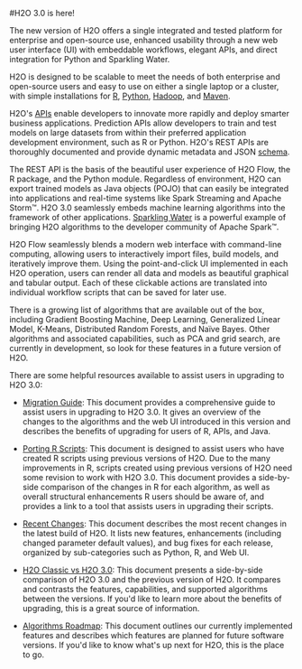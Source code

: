 #H2O 3.0 is here!

The new version of H2O offers a single integrated and tested platform for enterprise and open-source use, enhanced usability through a new web user interface (UI) with embeddable workflows, elegant APIs, and direct integration for Python and Sparkling Water. 

H2O is designed to be scalable to meet the needs of both enterprise and open-source users and easy to use on either a single laptop or a cluster, with simple installations for [R](http://h2o-release.s3.amazonaws.com/h2o/{{branch_name}}/{{build_number}}/index.html#R), [Python](http://h2o-release.s3.amazonaws.com/h2o/{{branch_name}}/{{build_number}}/index.html#Python), [Hadoop](http://h2o-release.s3.amazonaws.com/h2o/{{branch_name}}/{{build_number}}/index.html#Hadoop), and [Maven](http://h2o-release.s3.amazonaws.com/h2o/{{branch_name}}/{{build_number}}/index.html#Maven). 

H2O's [APIs](http://h2o-release.s3.amazonaws.com/h2o/{{branch_name}}/{{build_number}}/docs-website/h2o-docs/index.html#route-reference) enable developers to innovate more rapidly and deploy smarter business applications. Prediction APIs allow developers to train and test models on large datasets from within their preferred application development environment, such as R or Python. H2O's REST APIs are thoroughly documented and provide dynamic metadata and JSON [schema](http://h2o-release.s3.amazonaws.com/h2o/{{branch_name}}/{{build_number}}/docs-website/h2o-docs/index.html#schema-reference). 

The REST API is the basis of the beautiful user experience of H2O Flow, the R package, and the Python module. Regardless of environment, H2O can export trained models as Java objects (POJO) that can easily be integrated into applications and real-time systems like Spark Streaming and Apache Storm™. H2O 3.0 seamlessly embeds machine learning algorithms into the framework of other applications. [Sparkling Water](https://github.com/h2oai/sparkling-water/blob/master/DEVEL.md) is a powerful example of bringing H2O algorithms to the developer community of Apache Spark™. 

H2O Flow seamlessly blends a modern web interface with command-line computing, allowing users to interactively import files, build models, and iteratively improve them. Using the point-and-click UI implemented in each H2O operation, users can render all data and models as beautiful graphical and tabular output. Each of these clickable actions are translated into individual workflow scripts that can be saved for later use. 

There is a growing list of algorithms that are available out of the box, including Gradient Boosting Machine, Deep Learning, Generalized Linear Model, K-Means, Distributed Random Forests, and Naïve Bayes. Other algorithms and associated capabilities, such as PCA and grid search, are currently in development, so look for these features in a future version of H2O. 

There are some helpful resources available to assist users in upgrading to H2O 3.0: 

- <a href="https://github.com/h2oai/h2o-3/blob/master/h2o-docs/src/product/upgrade/Migration.md" target="_blank">Migration Guide</a>: This document provides a comprehensive guide to assist users in upgrading to H2O 3.0. It gives an overview of the changes to the algorithms and the web UI introduced in this version and describes the benefits of upgrading for users of R, APIs, and Java. 

- <a href="https://github.com/h2oai/h2o-3/blob/master/h2o-docs/src/product/upgrade/H2ODevPortingRScripts.md" target="_blank">Porting R Scripts</a>: This document is designed to assist users who have created R scripts using previous versions of H2O. Due to the many improvements in R, scripts created using previous versions of H2O need some revision to work with H2O 3.0. This document provides a side-by-side comparison of the changes in R for each algorithm, as well as overall structural enhancements R users should be aware of, and provides a link to a tool that assists users in upgrading their scripts. 

- <a href="https://github.com/h2oai/h2o-3/blob/master/h2o-docs/src/product/flow/RecentChanges.md" target="_blank">Recent Changes</a>: This document describes the most recent changes in the latest build of H2O. It lists new features, enhancements (including changed parameter default values), and bug fixes for each release, organized by sub-categories such as Python, R, and Web UI. 

- <a href="https://github.com/h2oai/h2o-3/blob/jessica-dev-docs/h2o-docs/src/product/upgrade/H2OvsH2O-Dev.md" target="_blank">H2O Classic vs H2O 3.0</a>: This document presents a side-by-side comparison of H2O 3.0 and the previous version of H2O. It compares and contrasts the features, capabilities, and supported algorithms between the versions. If you'd like to learn more about the benefits of upgrading, this is a great source of information. 

- <a href="https://github.com/h2oai/h2o-3/blob/master/h2o-docs/src/product/flow/images/H2O-Algorithms-Road-Map.pdf" target="_blank">Algorithms Roadmap</a>: This document outlines our currently implemented features and describes which features are planned for future software versions. If you'd like to know what's up next for H2O, this is the place to go. 





